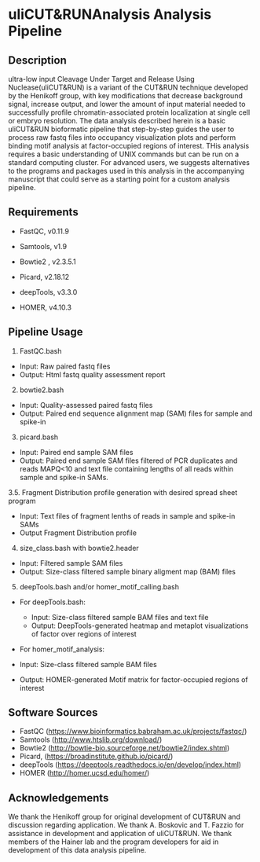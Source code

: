 # uliCUT&RUNAnalysis Analysis Pipeline

## Description
ultra-low input Cleavage Under Target and Release Using Nuclease(uliCUT&RUN) is a variant of the CUT&RUN technique developed by the Henikoff group, with key modifications that decrease background signal, increase output, and lower the amount of input material needed to successfully profile chromatin-associated protein localization at single cell or embryo resolution. The data analysis described herein is a basic uliCUT&RUN bioformatic pipeline that step-by-step guides the user to process raw fastq files into occupancy visualization plots and perform binding motif analysis at factor-occupied regions of interest. THis analysis requires a basic understanding of UNIX commands but can be run on a standard computing cluster. For advanced users, we suggests alternatives to the programs and packages used in this analysis in the accompanying manuscript that could serve as a starting point for a custom analysis pipeline.

## Requirements

- FastQC, v0.11.9

- Samtools, v1.9

- Bowtie2 , v2.3.5.1

- Picard, v2.18.12

- deepTools, v3.3.0

- HOMER, v4.10.3

## Pipeline Usage

1. FastQC.bash
- Input: Raw paired fastq files
- Output: Html fastq quality assessment report

2. bowtie2.bash
- Input: Quality-assessed paired fastq files
- Output: Paired end sequence alignment map (SAM) files for sample and spike-in 

3. picard.bash
- Input: Paired end sample SAM files
- Output: Paired end sample SAM files filtered of PCR duplicates and reads MAPQ<10 and text file containing lengths of all reads within sample and spike-in SAMs.

3.5. Fragment Distribution profile generation with desired spread sheet program
- Input: Text files of fragment lenths of reads in sample and spike-in SAMs
- Output Fragment Distribution profile

4. size_class.bash with bowtie2.header
- Input: Filtered sample SAM files 
- Output: Size-class filtered sample binary aligment map (BAM) files

5. deepTools.bash and/or homer_motif_calling.bash

- For deepTools.bash:
  - Input: Size-class filtered sample BAM files and text file
  - Output: DeepTools-generated heatmap and metaplot visualizations of factor over regions of interest

- For homer_motif_analysis:
 - Input: Size-class filtered sample BAM files 
 - Output: HOMER-generated Motif matrix for factor-occupied regions of interest

## Software Sources

- FastQC (https://www.bioinformatics.babraham.ac.uk/projects/fastqc/)
- Samtools (http://www.htslib.org/download/)
- Bowtie2 (http://bowtie-bio.sourceforge.net/bowtie2/index.shtml)
- Picard, (https://broadinstitute.github.io/picard/)
- deepTools (https://deeptools.readthedocs.io/en/develop/index.html)
- HOMER (http://homer.ucsd.edu/homer/)

## Acknowledgements

We thank the Henikoff group for original development of CUT&RUN and discussion regarding application. We thank A. Boskovic and T. Fazzio for assistance in development and application of uliCUT&RUN. We thank members of the Hainer lab and the program developers for aid in development of this data analysis pipeline.
